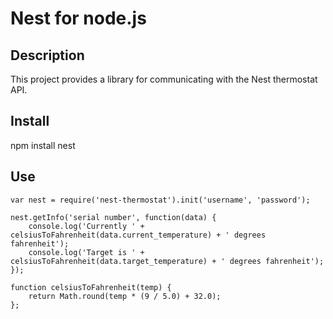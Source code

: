 # Nest for node.js

## Description

This project provides a library for communicating with the Nest thermostat API.

## Install

npm install nest

## Use

	var nest = require('nest-thermostat').init('username', 'password');
	
	nest.getInfo('serial number', function(data) {
    	console.log('Currently ' + celsiusToFahrenheit(data.current_temperature) + ' degrees fahrenheit');
    	console.log('Target is ' + celsiusToFahrenheit(data.target_temperature) + ' degrees fahrenheit');
	});
	
	function celsiusToFahrenheit(temp) {
	    return Math.round(temp * (9 / 5.0) + 32.0);
	};